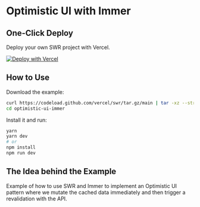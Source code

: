 # Optimistic UI with Immer

## One-Click Deploy

Deploy your own SWR project with Vercel.

[![Deploy with Vercel](https://vercel.com/button)](https://vercel.com/new/clone?s=https://github.com/vercel/swr/tree/main/examples/optimistic-ui-immer)

## How to Use

Download the example:

```bash
curl https://codeload.github.com/vercel/swr/tar.gz/main | tar -xz --strip=2 swr-main/examples/optimistic-ui-immer
cd optimistic-ui-immer
```

Install it and run:

```bash
yarn
yarn dev
# or
npm install
npm run dev
```

## The Idea behind the Example

Example of how to use SWR and Immer to implement an Optimistic UI pattern where we mutate the cached data immediately and then trigger a revalidation with the API.

